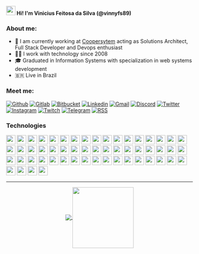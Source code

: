 
**<img src="https://raw.githubusercontent.com/jadilson12/jadilson12/master/assets/hi.gif" width="25"> Hi! I'm Vinicius Feitosa da Silva (@vinnyfs89)**

### About me:

- 💼 I am currently working at [Coopersytem](https://www.coopersystem.com.br) acting as Solutions Architect, Full Stack Developer and Devops enthusiast
- 👨‍💻 I work with technology since 2008
- 🎓 Graduated in Information Systems with specialization in web systems development
- 🇧🇷 Live in Brazil

### Meet me:


[![Github](https://img.shields.io/badge/-Github-181717?style=for-the-badge&logo=Github&logoColor=white)](https://github.com/vinnyfs89) 
[![Gitlab](http://img.shields.io/badge/-Gitlab-388e3c?style=for-the-badge&logo=Gitlab&logoColor=white)](https://gitlab.com/vinnyfs89) 
[![Bitbucket](http://img.shields.io/badge/-Bitbucket-006db3?style=for-the-badge&logo=bitbucket&logoColor=white)](https://bitbucket.org/vinnyfs89) 
[![Linkedin](https://img.shields.io/badge/-LinkedIn-blue?style=for-the-badge&logo=Linkedin&logoColor=white)](https://www.linkedin.com/in/vinnyfs89) 
[![Gmail](http://img.shields.io/badge/-Gmail-D14836?style=for-the-badge&logo=Gmail&logoColor=white)](mailto:viniciusfesil@gmail.com)
[![Discord](http://img.shields.io/badge/-Discord-7289DA?style=for-the-badge&logo=Discord&logoColor=white)](vinnyfs89#6443)
[![Twitter](http://img.shields.io/badge/-Twitter-1DA1F2?style=for-the-badge&logo=Twitter&logoColor=white)](https://twitter.com/vinnyfs89)
[![Instagram](http://img.shields.io/badge/-Instagram-E4405F?style=for-the-badge&logo=Instagram&logoColor=white)](https://www.instagram.com/vinnyfs89)
[![Twitch](http://img.shields.io/badge/-Twitch-9146FF?style=for-the-badge&logo=Twitch&logoColor=white)](https://www.twitch.tv/vinnyfs89)
[![Telegram](http://img.shields.io/badge/-Telegram-2CA5E0?style=for-the-badge&logo=Telegram&logoColor=white)](https://t.me/vinnyfs89)
[![RSS](http://img.shields.io/badge/-RSS-FFA500?style=for-the-badge&logo=RSS&logoColor=white)](https://github.com/vinnyfs89.atom)


### Technologies 

<img height="25" src="https://img.shields.io/badge/docker-33adff.svg?&style=for-the-badge&logo=docker&logoColor=white"></img>
<img height="25" src="https://img.shields.io/badge/rancher-0075A8.svg?&style=for-the-badge&logo=rancher&logoColor=white"></img>
<img height="25" src="https://img.shields.io/badge/kubernetes-326CE5.svg?&style=for-the-badge&logo=kubernetes&logoColor=white"></img>
[<img height="25" src="https://img.shields.io/badge/Swarm-FFA633.svg?&style=for-the-badge&logo=Swarm&logoColor=white"></img>](https://docs.docker.com/get-started/swarm-deploy/)
<img height="25" src="https://img.shields.io/badge/Jenkins-D24939.svg?&style=for-the-badge&logo=Jenkins&logoColor=white"></img>
<img height="25" src="https://img.shields.io/badge/SonarQube-4E9BCD.svg?&style=for-the-badge&logo=SonarQube&logoColor=white"></img>
<img height="25" src="https://img.shields.io/badge/Sentry-FB4226.svg?&style=for-the-badge&logo=Sentry&logoColor=white"></img>
<img height="25" src="https://img.shields.io/badge/Gitlab-388e3c.svg?style=for-the-badge&logo=Gitlab&logoColor=white"></img>
<img height="25" src="https://img.shields.io/badge/Github-181717.svg?style=for-the-badge&logo=Github&logoColor=white"></img>
<img height="25" src="https://img.shields.io/badge/-Bitbucket-006db3.svg?style=for-the-badge&logo=bitbucket&logoColor=white"></img>
<img height="25" src="https://img.shields.io/badge/Vercel-181717.svg?style=for-the-badge&logo=Vercel&logoColor=white"></img>
<img height="25" src="https://img.shields.io/badge/Heroku-430098.svg?&style=for-the-badge&logo=Heroku&logoColor=white"></img>
<img height="25" src="https://img.shields.io/badge/-Travis-purple.svg?&style=for-the-badge&logo=Travis&logoColor=white"></img>
<img height="25" src="https://img.shields.io/badge/ReactiveX-B7178C.svg?&style=for-the-badge&logo=ReactiveX&logoColor=white"></img>
<img height="25" src="https://img.shields.io/badge/html5-E34F26.svg?&style=for-the-badge&logo=html5&logoColor=white"></img>
<img height="25" src="https://img.shields.io/badge/css3-1572B6.svg?&style=for-the-badge&logo=css3&logoColor=white"></img> 
<img height="25" src="https://img.shields.io/badge/javascript-ffff00.svg?&style=for-the-badge&logo=javascript&logoColor=000"></img>
<img height="25" src="https://img.shields.io/badge/typescript-33adff.svg?&style=for-the-badge&logo=typescript&logoColor=white"></img>
<img height="25" src="https://img.shields.io/badge/nodejs-339933.svg?&style=for-the-badge&logo=node.js&logoColor=white"></img>
<img height="25" src="https://img.shields.io/badge/vue.js-4FC08D.svg?&style=for-the-badge&logo=vue.js&logoColor=white"></img>
<img height="25" src="https://img.shields.io/badge/Vuetify-1867C0.svg?&style=for-the-badge&logo=Vuetify&logoColor=white"></img>
<img height="25" src="https://img.shields.io/badge/angular-E23237.svg?&style=for-the-badge&logo=angular&logoColor=white"> </img>
<img height="25" src="https://img.shields.io/badge/react-000033.svg?&style=for-the-badge&logo=react&logoColor=white"> </img>
<img height="25" src="https://img.shields.io/badge/nestjs-E0234E.svg?&style=for-the-badge&logo=nestjs&logoColor=white"> </img>
<img height="25" src="https://img.shields.io/badge/Prettier-F7B93E.svg?&style=for-the-badge&logo=Prettier&logoColor=white"> </img>
<img height="25" src="https://img.shields.io/badge/ESLint-4B32C3.svg?&style=for-the-badge&logo=ESLint&logoColor=white"> </img>
<img height="25" src="https://img.shields.io/badge/material-33adff.svg?&style=for-the-badge&logo=material-ui&logoColor=white"> </img>
<img height="25" src="https://img.shields.io/badge/bootstrap-33adff.svg?&style=for-the-badge&logo=bootstrap&logoColor=white"> </img>
<img height="25" src="https://img.shields.io/badge/python-3776AB.svg?&style=for-the-badge&logo=python&logoColor=white"> </img>
<img height="25" src="https://img.shields.io/badge/php-4da6ff.svg?&style=for-the-badge&logo=php&logoColor=white"> </img>
<img height="25" src="https://img.shields.io/badge/zend-framework-68B604.svg?&style=for-the-badge&logo=zend-framework&logoColor=white"></img>
<img height="25" src="https://img.shields.io/badge/laravel-FF2D20.svg?&style=for-the-badge&logo=laravel&logoColor=white"> </img>
<img height="25" src="https://img.shields.io/badge/Lumen-E74430.svg?&style=for-the-badge&logo=Lumen&logoColor=white"> </img>
<img height="25" src="https://img.shields.io/badge/symfony-000000.svg?&style=for-the-badge&logo=symfony&logoColor=white"></img>
<img height="25" src="https://img.shields.io/badge/wordpress-21759B.svg?&style=for-the-badge&logo=wordpress&logoColor=white"></img>
<img height="25" src="https://img.shields.io/badge/Woo-96588A.svg?&style=for-the-badge&logo=Woo&logoColor=white"></img>
<img height="25" src="https://img.shields.io/badge/Composer-885630.svg?&style=for-the-badge&logo=composer&logoColor=white"> </img>
<img height="25" src="https://img.shields.io/badge/.NET-5C2D91.svg?&style=for-the-badge&logo=.NET&logoColor=white"></img>
<img height="25" src="https://img.shields.io/badge/-Java-blue?style=for-the-badge&logo=Java&logoColor=red"></img>
<img height="25" src="https://img.shields.io/badge/GraphQL-E10098.svg?&style=for-the-badge&logo=GraphQL&logoColor=white"></img>
<img height="25" src="https://img.shields.io/badge/Swagger-85EA2D.svg?&style=for-the-badge&logo=Swagger&logoColor=black"></img>
<img height="25" src="https://img.shields.io/badge/Git-F05032.svg?&style=for-the-badge&logo=Git&logoColor=white"></img>
<img height="25" src="https://img.shields.io/badge/NGinx-269539.svg?&style=for-the-badge&logo=NGinx&logoColor=white"></img> 
<img height="25" src="https://img.shields.io/badge/Apache-D22128.svg?&style=for-the-badge&logo=Apache&logoColor=white"></img>
<img height="25" src="https://img.shields.io/badge/postgresql-336791.svg?&style=for-the-badge&logo=postgresql&logoColor=white"></img>
<img height="25" src="https://img.shields.io/badge/sqlserver-CC2927.svg?&style=for-the-badge&logo=microsoft-sql-server&logoColor=white"></img>
<img height="25" src="https://img.shields.io/badge/mysql-4479A1.svg?&style=for-the-badge&logo=mysql&logoColor=white"></img>
<img height="25" src="https://img.shields.io/badge/MariaDB-003545.svg?&style=for-the-badge&logo=MariaDB&logoColor=white"></img>
<img height="25" src="https://img.shields.io/badge/MongoDB-47A248.svg?&style=for-the-badge&logo=MongoDB&logoColor=white"></img>
<img height="25" src="https://img.shields.io/badge/Oracle-F80000.svg?&style=for-the-badge&logo=Oracle&logoColor=white"></img>
<img height="25" src="https://img.shields.io/badge/Ubuntu-E95420.svg?&style=for-the-badge&logo=Ubuntu&logoColor=white"></img>
<img height="25" src="https://img.shields.io/badge/Gnome-purple.svg?&style=for-the-badge&logo=Gnome&logoColor=white"></img>
<img height="25" src="https://img.shields.io/badge/-Kde-4A86CF.svg?&style=for-the-badge&logo=Kde&logoColor=white"></img>
<img height="25" src="https://img.shields.io/badge/RaspberryPi-C51A4A.svg?&style=for-the-badge&logo=RaspberryPi&logoColor=white"></img>
<img height="25" src="https://img.shields.io/badge/Arduino-00979D.svg?&style=for-the-badge&logo=Arduino&logoColor=white"></img>

---

<p align="center">
  <a href="https://github.com/vinnyfs89/github-readme-stats">
    <img
      align="center"
      src="https://github-readme-stats.vercel.app/api/top-langs/?username=vinnyfs89&layout=compact&theme=dracula"
    />
  </a>
  <a href="https://github.com/vinnyfs89/github-readme-stats">
    <img
      align="center"
      height="165"
      src="https://github-readme-stats.vercel.app/api?username=vinnyfs89&show_icons=true&theme=dracula"
    />
  </a>
</p>

